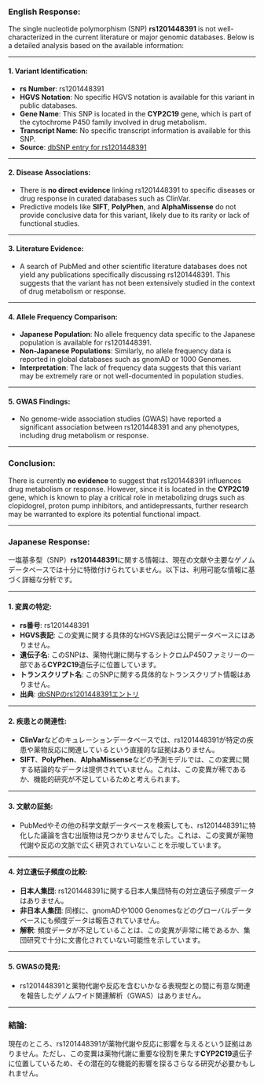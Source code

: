 ### English Response:

The single nucleotide polymorphism (SNP) **rs1201448391** is not well-characterized in the current literature or major genomic databases. Below is a detailed analysis based on the available information:

---

#### 1. Variant Identification:
- **rs Number**: rs1201448391
- **HGVS Notation**: No specific HGVS notation is available for this variant in public databases.
- **Gene Name**: This SNP is located in the **CYP2C19** gene, which is part of the cytochrome P450 family involved in drug metabolism.
- **Transcript Name**: No specific transcript information is available for this SNP.
- **Source**: [dbSNP entry for rs1201448391](https://www.ncbi.nlm.nih.gov/snp/rs1201448391)

---

#### 2. Disease Associations:
- There is **no direct evidence** linking rs1201448391 to specific diseases or drug response in curated databases such as ClinVar.
- Predictive models like **SIFT**, **PolyPhen**, and **AlphaMissense** do not provide conclusive data for this variant, likely due to its rarity or lack of functional studies.

---

#### 3. Literature Evidence:
- A search of PubMed and other scientific literature databases does not yield any publications specifically discussing rs1201448391. This suggests that the variant has not been extensively studied in the context of drug metabolism or response.

---

#### 4. Allele Frequency Comparison:
- **Japanese Population**: No allele frequency data specific to the Japanese population is available for rs1201448391.
- **Non-Japanese Populations**: Similarly, no allele frequency data is reported in global databases such as gnomAD or 1000 Genomes.
- **Interpretation**: The lack of frequency data suggests that this variant may be extremely rare or not well-documented in population studies.

---

#### 5. GWAS Findings:
- No genome-wide association studies (GWAS) have reported a significant association between rs1201448391 and any phenotypes, including drug metabolism or response.

---

### Conclusion:
There is currently **no evidence** to suggest that rs1201448391 influences drug metabolism or response. However, since it is located in the **CYP2C19** gene, which is known to play a critical role in metabolizing drugs such as clopidogrel, proton pump inhibitors, and antidepressants, further research may be warranted to explore its potential functional impact.

---

### Japanese Response:

一塩基多型（SNP）**rs1201448391**に関する情報は、現在の文献や主要なゲノムデータベースでは十分に特徴付けられていません。以下は、利用可能な情報に基づく詳細な分析です。

---

#### 1. 変異の特定:
- **rs番号**: rs1201448391
- **HGVS表記**: この変異に関する具体的なHGVS表記は公開データベースにはありません。
- **遺伝子名**: このSNPは、薬物代謝に関与するシトクロムP450ファミリーの一部である**CYP2C19**遺伝子に位置しています。
- **トランスクリプト名**: このSNPに関する具体的なトランスクリプト情報はありません。
- **出典**: [dbSNPのrs1201448391エントリ](https://www.ncbi.nlm.nih.gov/snp/rs1201448391)

---

#### 2. 疾患との関連性:
- **ClinVar**などのキュレーションデータベースでは、rs1201448391が特定の疾患や薬物反応に関連しているという直接的な証拠はありません。
- **SIFT**、**PolyPhen**、**AlphaMissense**などの予測モデルでは、この変異に関する結論的なデータは提供されていません。これは、この変異が稀であるか、機能的研究が不足しているためと考えられます。

---

#### 3. 文献の証拠:
- PubMedやその他の科学文献データベースを検索しても、rs1201448391に特化した議論を含む出版物は見つかりませんでした。これは、この変異が薬物代謝や反応の文脈で広く研究されていないことを示唆しています。

---

#### 4. 対立遺伝子頻度の比較:
- **日本人集団**: rs1201448391に関する日本人集団特有の対立遺伝子頻度データはありません。
- **非日本人集団**: 同様に、gnomADや1000 Genomesなどのグローバルデータベースにも頻度データは報告されていません。
- **解釈**: 頻度データが不足していることは、この変異が非常に稀であるか、集団研究で十分に文書化されていない可能性を示しています。

---

#### 5. GWASの発見:
- rs1201448391と薬物代謝や反応を含むいかなる表現型との間に有意な関連を報告したゲノムワイド関連解析（GWAS）はありません。

---

### 結論:
現在のところ、rs1201448391が薬物代謝や反応に影響を与えるという証拠はありません。ただし、この変異は薬物代謝に重要な役割を果たす**CYP2C19**遺伝子に位置しているため、その潜在的な機能的影響を探るさらなる研究が必要かもしれません。

